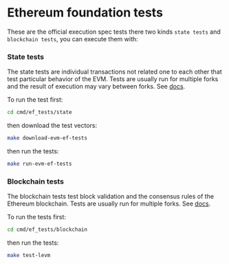 # Ethereum foundation tests

These are the official execution spec tests there two kinds `state tests` and `blockchain tests`, you can execute them with:

### State tests

The state tests are individual transactions not related one to each other that test particular behavior of the EVM. Tests are usually run for multiple forks and the result of execution may vary between forks.
See [docs](https://eest.ethereum.org/v4.1.0/consuming_tests/state_test/).

To run the test first:

```sh
cd cmd/ef_tests/state
```

then download the test vectors:

```sh
make download-evm-ef-tests
```

then run the tests:

```sh
make run-evm-ef-tests
```

### Blockchain tests


The blockchain tests test block validation and the consensus rules of the Ethereum blockchain. Tests are usually run for multiple forks.
See [docs](https://eest.ethereum.org/v4.1.0/consuming_tests/blockchain_test).

To run the tests first:

```sh
cd cmd/ef_tests/blockchain
```

then run the tests:

```sh
make test-levm
```
